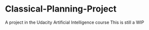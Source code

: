 # Classical-Planning-Project
A project in the Udacity Artificial Intelligence course
This is still a WIP
